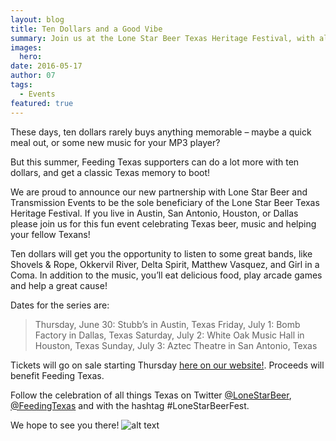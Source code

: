 ```yaml
---
layout: blog
title: Ten Dollars and a Good Vibe
summary: Join us at the Lone Star Beer Texas Heritage Festival, with all proceeds benefiting Feeding Texas. 
images:
  hero: 
date: 2016-05-17
author: 07
tags: 
  - Events
featured: true
---
```

These days, ten dollars rarely buys anything memorable – maybe a quick meal out, or some new music for your MP3 player? 

But this summer, Feeding Texas supporters can do a lot more with ten dollars, and get a classic Texas memory to boot!
 
We are proud to announce our new partnership with Lone Star Beer and Transmission Events to be the sole beneficiary of the Lone Star Beer Texas Heritage Festival. If you live in Austin, San Antonio, Houston, or Dallas please join us for this fun event celebrating Texas beer, music and helping your fellow Texans!

Ten dollars will get you the opportunity to listen to some great bands, like Shovels & Rope, Okkervil River, Delta Spirit, Matthew Vasquez, and Girl in a Coma. In addition to the music, you’ll eat delicious food, play arcade games and help a great cause! 

Dates for the series are:
> Thursday, June 30: Stubb’s in Austin, Texas
> Friday, July 1: Bomb Factory in Dallas, Texas
> Saturday, July 2: White Oak Music Hall in Houston, Texas
> Sunday, July 3: Aztec Theatre in San Antonio, Texas

Tickets will go on sale starting Thursday [here on our website!](http://www.feedingtexas.org/heritagefestival). Proceeds will benefit Feeding Texas. 

Follow the celebration of all things Texas on Twitter [@LoneStarBeer](https://twitter.com/LoneStarBeer), [@FeedingTexas](https://twitter.com/FeedingTexas) and with the hashtag #LoneStarBeerFest. 

We hope to see you there! 
![alt text](https://s3-us-west-2.amazonaws.com/assets.feedingtexas.org/images/inline/Texas-Heritage-Festival-Poster.png)
